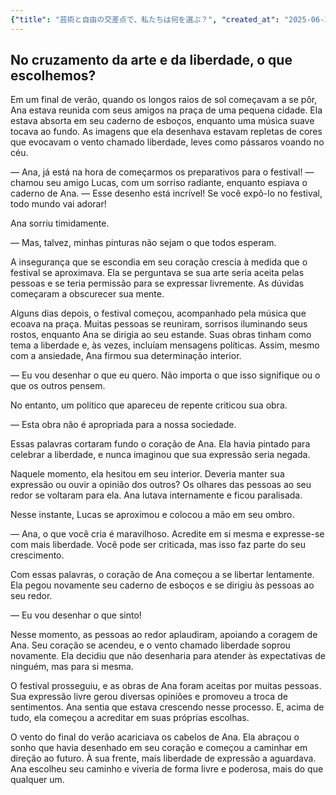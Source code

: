 ```yaml
---
{"title": "芸術と自由の交差点で、私たちは何を選ぶ？", "created_at": "2025-06-24T07:12:43.901606+09:00"}
---
```


## No cruzamento da arte e da liberdade, o que escolhemos?

Em um final de verão, quando os longos raios de sol começavam a se pôr, Ana estava reunida com seus amigos na praça de uma pequena cidade. Ela estava absorta em seu caderno de esboços, enquanto uma música suave tocava ao fundo. As imagens que ela desenhava estavam repletas de cores que evocavam o vento chamado liberdade, leves como pássaros voando no céu.

— Ana, já está na hora de começarmos os preparativos para o festival! — chamou seu amigo Lucas, com um sorriso radiante, enquanto espiava o caderno de Ana. — Esse desenho está incrível! Se você expô-lo no festival, todo mundo vai adorar!

Ana sorriu timidamente. 

— Mas, talvez, minhas pinturas não sejam o que todos esperam.

A insegurança que se escondia em seu coração crescia à medida que o festival se aproximava. Ela se perguntava se sua arte seria aceita pelas pessoas e se teria permissão para se expressar livremente. As dúvidas começaram a obscurecer sua mente.

Alguns dias depois, o festival começou, acompanhado pela música que ecoava na praça. Muitas pessoas se reuniram, sorrisos iluminando seus rostos, enquanto Ana se dirigia ao seu estande. Suas obras tinham como tema a liberdade e, às vezes, incluíam mensagens políticas. Assim, mesmo com a ansiedade, Ana firmou sua determinação interior. 

— Eu vou desenhar o que eu quero. Não importa o que isso signifique ou o que os outros pensem.

No entanto, um político que apareceu de repente criticou sua obra.

— Esta obra não é apropriada para a nossa sociedade. 

Essas palavras cortaram fundo o coração de Ana. Ela havia pintado para celebrar a liberdade, e nunca imaginou que sua expressão seria negada.

Naquele momento, ela hesitou em seu interior. Deveria manter sua expressão ou ouvir a opinião dos outros? Os olhares das pessoas ao seu redor se voltaram para ela. Ana lutava internamente e ficou paralisada.

Nesse instante, Lucas se aproximou e colocou a mão em seu ombro.

— Ana, o que você cria é maravilhoso. Acredite em si mesma e expresse-se com mais liberdade. Você pode ser criticada, mas isso faz parte do seu crescimento.

Com essas palavras, o coração de Ana começou a se libertar lentamente. Ela pegou novamente seu caderno de esboços e se dirigiu às pessoas ao seu redor.

— Eu vou desenhar o que sinto!

Nesse momento, as pessoas ao redor aplaudiram, apoiando a coragem de Ana. Seu coração se acendeu, e o vento chamado liberdade soprou novamente. Ela decidiu que não desenharia para atender às expectativas de ninguém, mas para si mesma.

O festival prosseguiu, e as obras de Ana foram aceitas por muitas pessoas. Sua expressão livre gerou diversas opiniões e promoveu a troca de sentimentos. Ana sentia que estava crescendo nesse processo. E, acima de tudo, ela começou a acreditar em suas próprias escolhas.

O vento do final do verão acariciava os cabelos de Ana. Ela abraçou o sonho que havia desenhado em seu coração e começou a caminhar em direção ao futuro. À sua frente, mais liberdade de expressão a aguardava. Ana escolheu seu caminho e viveria de forma livre e poderosa, mais do que qualquer um.
